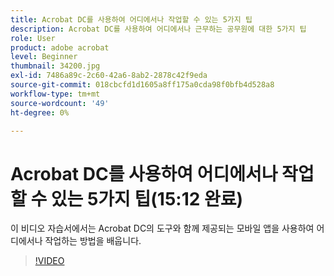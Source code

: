 ```yaml
---
title: Acrobat DC를 사용하여 어디에서나 작업할 수 있는 5가지 팁
description: Acrobat DC를 사용하여 어디에서나 근무하는 공무원에 대한 5가지 팁
role: User
product: adobe acrobat
level: Beginner
thumbnail: 34200.jpg
exl-id: 7486a89c-2c60-42a6-8ab2-2878c42f9eda
source-git-commit: 018cbcfd1d1605a8ff175a0cda98f0bfb4d528a8
workflow-type: tm+mt
source-wordcount: '49'
ht-degree: 0%

---
```


# Acrobat DC를 사용하여 어디에서나 작업할 수 있는 5가지 팁(15:12 완료)

이 비디오 자습서에서는 Acrobat DC의 도구와 함께 제공되는 모바일 앱을 사용하여 어디에서나 작업하는 방법을 배웁니다.

>[!VIDEO](https://video.tv.adobe.com/v/34200?chaptermarkers=on)
